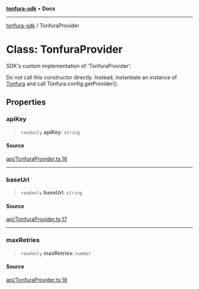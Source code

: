 [**tonfura-sdk**](../README.md) • **Docs**

***

[tonfura-sdk](../globals.md) / TonfuraProvider

# Class: TonfuraProvider

SDK's custom implementation of 'TonfuraProvider'.

Do not call this constructor directly. Instead, instantiate an instance of
[Tonfura](Tonfura.md) and call Tonfura.config.getProvider().

## Properties

### apiKey

> `readonly` **apiKey**: `string`

#### Source

[api/TonfuraProvider.ts:16](https://github.com/frigatebird-studio/tonfura-sdk/blob/f15b2955edbdca92a3459e41d07c042cafc9718a/src/api/TonfuraProvider.ts#L16)

***

### baseUrl

> `readonly` **baseUrl**: `string`

#### Source

[api/TonfuraProvider.ts:17](https://github.com/frigatebird-studio/tonfura-sdk/blob/f15b2955edbdca92a3459e41d07c042cafc9718a/src/api/TonfuraProvider.ts#L17)

***

### maxRetries

> `readonly` **maxRetries**: `number`

#### Source

[api/TonfuraProvider.ts:18](https://github.com/frigatebird-studio/tonfura-sdk/blob/f15b2955edbdca92a3459e41d07c042cafc9718a/src/api/TonfuraProvider.ts#L18)
